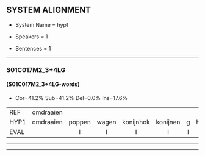 
## SYSTEM ALIGNMENT

- System Name = hyp1

- Speakers = 1

- Sentences = 1

---

### S01C017M2_3+4LG

#### (S01C017M2_3+4LG-words)

- Cor=41.2%	Sub=41.2%	Del=0.0%	Ins=17.6%

|  |  |  |  |  |  |  |  |  |  |  |  |  |  |  |  |  |  |  |  |  |  |  |  |  |  |  |  |  |  |  |  |  |  |  |  |  |  |  |  |  |  |  |  |  |  |  |  |  |  |  |  |
|:--- |:---:|:---:|:---:|:---:|:---:|:---:|:---:|:---:|:---:|:---:|:---:|:---:|:---:|:---:|:---:|:---:|:---:|:---:|:---:|:---:|:---:|:---:|:---:|:---:|:---:|:---:|:---:|:---:|:---:|:---:|:---:|:---:|:---:|:---:|:---:|:---:|:---:|:---:|:---:|:---:|:---:|:---:|:---:|:---:|:---:|:---:|:---:|:---:|:---:|:---:|:---:|
| REF | omdraaien |  |  |  |  |  |  | poppenwagen | konijnenhok | * | elastiekje | ruziemaken | teddybeer | dierentuin | paddenstoelen | verstoppertje | wasmachine | fototoestel | toiletpapier | vrachtwagen | buurmannen | vogelkooi | olifant | schommelen | iedereen | schoenenwinkel | knutselen | ophangen | verjaardag | sprookjesboek | tandenborstel | lucifer | slaapkamer | achterdeur |  |  | ziekenhuis | nieuwsgierig | afblijven | kabouter |  | washandje | sneeuwwitje | goeiendag | * | vakantie | limonade | autorijden | eindelijk | familie | chocolade |
| HYP1 | omdraaien | poppen | wagen | konijnhok | konijnen | g | hij | las | tikio | ruzi | maken | dediber | direntuin | bade | stoele | verstoppertja | wasmachine | fototoestel | toiletpapier | vrachtwegen | buurmannen | vogelkoy | olifant | schommelen | iderin | schoenenwinkel | knuetselen | ophangen | verjaardag | sprookjesboek | tandenborstel | lucifer | slaapkamer | achterdeur | zieken | huis | nieuw | schierweg | afblijven | kabouter | washandj | een | sneeuwice | goeiendag | wa | vakantie | humanade | autoreder | endelirk | familie | chocolade |
| EVAL |  | I | I | I | I | I | I | S | S | S | S | S | S | S | S | S |  |  |  | S |  | S |  |  | S |  | S |  |  |  |  |  |  |  | I | I | S | S |  |  | I | S | S |  | S |  | S | S | S |  |  |
---

---
